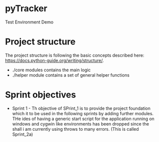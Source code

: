 # pyTracker
Test Environment Demo


# Project structure

The project structure  is following the basic concepts described here: https://docs.python-guide.org/writing/structure/.

* ./core modules contains the main logic
* ./helper module contains a set of general helper functions


# Sprint objectives

* Sprint 1 - Th objective of SPrint_1 is to provide the project foundation which it to be used in the 
  following sprints by adding further modules. THe ides of having a generic start script for the application
  running on windows and cygwin like environments has been dropped since the shall i am currently using
  throws to many errors. (This is called Sprint_2a)
